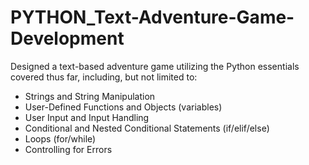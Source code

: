 # PYTHON_Text-Adventure-Game-Development
Designed a text-based adventure game utilizing the Python essentials covered thus far, including, but not limited to:

- Strings and String Manipulation
- User-Defined Functions and Objects (variables)
- User Input and Input Handling
- Conditional and Nested Conditional Statements (if/elif/else)
- Loops (for/while)
- Controlling for Errors
